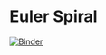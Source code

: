 # Euler Spiral

[![Binder](https://mybinder.org/badge_logo.svg)](https://mybinder.org/v2/gh/rmcrae/Euler/master?labpath=EulerSpiral.ipynb)
